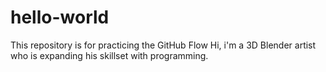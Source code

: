 # hello-world
This repository is for practicing the GitHub Flow
Hi, i'm a 3D Blender artist who is expanding his skillset with programming.

